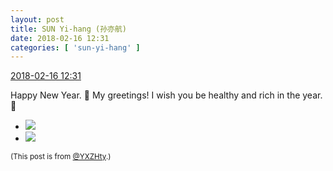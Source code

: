 ```yaml
---
layout: post
title: SUN Yi-hang (孙亦航)
date: 2018-02-16 12:31
categories: [ 'sun-yi-hang' ]
---
```


<div class="weibo-info">
  <a href="https://weibo.com/2565158051/G3mQno4sR">2018-02-16 12:31</a>
</div>

Happy New Year. :tada: My greetings! I wish you be healthy and rich in the year. :dog:

<!-- more -->

<ul class="weibo-pic-list-1">
  <li class="weibo-pic">
    <a href="http://wx4.sinaimg.cn/mw690/98e534a3gy1foi6g8z0xaj22kw3vckjn.jpg"><img src="http://wx4.sinaimg.cn/thumb150/98e534a3gy1foi6g8z0xaj22kw3vckjn.jpg"/></a>
  </li>
  <li class="weibo-pic">
    <a href="http://wx2.sinaimg.cn/mw690/98e534a3gy1foi6g0x6krj21p12jkkjl.jpg"><img src="http://wx2.sinaimg.cn/thumb150/98e534a3gy1foi6g0x6krj21p12jkkjl.jpg"/></a>
  </li>
</ul>

<small>(This post is from [@YXZHty](http://weibo.com/2565158051).)</small>
